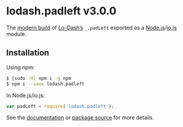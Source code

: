 # lodash.padleft v3.0.0

The [modern build](https://github.com/lodash/lodash/wiki/Build-Differences) of [Lo-Dash’s](https://lodash.com/) `_.padLeft` exported as a [Node.js](http://nodejs.org/)/[io.js](https://iojs.org/) module.

## Installation

Using npm:

```bash
$ {sudo -H} npm i -g npm
$ npm i --save lodash.padleft
```

In Node.js/io.js:

```js
var padLeft = require('lodash.padleft');
```

See the [documentation](https://lodash.com/docs#padLeft) or [package source](https://github.com/lodash/lodash/blob/3.0.0-npm-packages/lodash.padleft/index.js) for more details.
